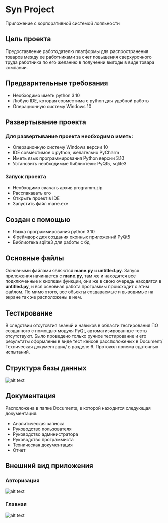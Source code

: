 # Syn Project
Приложение с корпоративной системой лояльности
## Цель проекта
Предоставление работодателю платформы для распространения товаров между ее работниками за счет повышения сверхурочного труда работника по его желанию в получении выгоды в виде товара компании.

## Предварительные требования
- Необходимо иметь python 3.10</li>
- Любую IDE, которая совместима с python для удобной работы
- Операционную систему Windows 10

## Развертывание проекта
### Для развертывание проекта необходимо иметь:
- Операционную систему Windows версии 10
- IDE совместимое с python, желательно PyCharm
- Иметь язык программирования Python версии 3.10
- Установить необходимые библиотеки: PyQt5, sqlite3
### Запуск проекта
- Необходимо скачать архив programm.zip
- Расспакавать его
- Открыть проект в IDE
- Запустить файл mane.exe

## Создан с помощью
- Языка программирования python 3.10
- Фреймворк для создания оконных приложений PyQt5
- Библиотека sqlite3 для работы с бд

## Основные файлы
Основными файлами являются **mane.py** и **untitled.py**.
Запуск приложения начинается с **mane.py**, там же и находятся все подключенные к кнопкам функции, они же в свою очередь находятся в **untitled.py**, и вся основная работа программы происходит с этим файлом. По мимо этого, все обьекты создаваемые и выводимые на экране так же расположены в нем.

## Тестирование
В следствии отсутсвтия знаний и навыков в области тестирования ПО созданного с помощью модуля PyQt, автоматизированные тесты отсутствуют. Было проведено только ручное тестирование и его результаты оформлены в виде тест кейсов рассположеных в Document/Техническая документация/ в разделе 6. Протокол приема сдаточных испытаний.

## Структура базы данных
![alt text](https://github.com/ingname/ingname/blob/main/photo/diagram_bd.png?raw=true)

## Документация
Расположена в папке Documents, в которой находится следующая документация:
- Аналитическая записка
- Руководство пользователя
- Руководство администратора
- Руководство программиста
- Техническая документация
- Отчет

## Внешний вид приложения
### Авторизация
![alt text](https://github.com/ingname/ingname/blob/main/photo/index.png?raw=true)
### Главная
![alt text](https://github.com/ingname/ingname/blob/main/photo/index2.png?raw=true)
